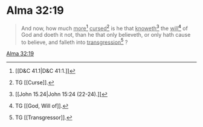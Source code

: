 # Alma 32:19

> And now, how much <u>more</u>[^a] <u>cursed</u>[^b] is he that <u>knoweth</u>[^c] the <u>will</u>[^d] of God and doeth it not, than he that only believeth, or only hath cause to believe, and falleth into <u>transgression</u>[^e] ?

[Alma 32:19](https://www.churchofjesuschrist.org/study/scriptures/bofm/alma/32?lang=eng&id=p19#p19)


[^a]: [[D&C 41.1|D&C 41:1.]]
[^b]: TG [[Curse]].
[^c]: [[John 15.24|John 15:24 (22-24).]]
[^d]: TG [[God, Will of]].
[^e]: TG [[Transgressor]].
